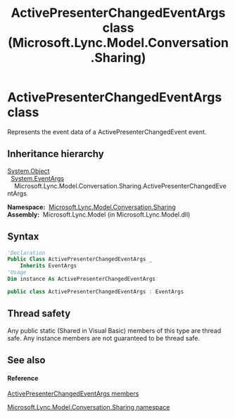 ﻿---
title: ActivePresenterChangedEventArgs class (Microsoft.Lync.Model.Conversation.Sharing)
TOCTitle: ActivePresenterChangedEventArgs class
ms:assetid: T:Microsoft.Lync.Model.Conversation.Sharing.ActivePresenterChangedEventArgs_DI_3_UC_OCS14MrefLyncWPF
ms:mtpsurl: https://msdn.microsoft.com/en-us/library/microsoft.lync.model.conversation.sharing.activepresenterchangedeventargs_di_3_uc_ocs14mreflyncwpf(v=office.15)
ms:contentKeyID: 48594513
ms.date: 07/28/2014
mtps_version: v=office.15
f1_keywords:
- Microsoft.Lync.Model.Conversation.Sharing.ActivePresenterChangedEventArgs
dev_langs:
- CSharp
- JScript
- VB
- other
---

# ActivePresenterChangedEventArgs class

Represents the event data of a ActivePresenterChangedEvent event.

## Inheritance hierarchy

[System.Object](http://msdn2.microsoft.com/en-us/library/e5kfa45b)  
  [System.EventArgs](http://msdn2.microsoft.com/en-us/library/118wxtk3)  
    Microsoft.Lync.Model.Conversation.Sharing.ActivePresenterChangedEventArgs  

**Namespace:**  [Microsoft.Lync.Model.Conversation.Sharing](microsoft-lync-model-conversation-sharing-namespace_2.md)  
**Assembly:**  Microsoft.Lync.Model (in Microsoft.Lync.Model.dll)

## Syntax

``` vb
'Declaration
Public Class ActivePresenterChangedEventArgs _
    Inherits EventArgs
'Usage
Dim instance As ActivePresenterChangedEventArgs
```

``` csharp
public class ActivePresenterChangedEventArgs : EventArgs
```

## Thread safety

Any public static (Shared in Visual Basic) members of this type are thread safe. Any instance members are not guaranteed to be thread safe.

## See also

#### Reference

[ActivePresenterChangedEventArgs members](activepresenterchangedeventargs-members-microsoft-lync-model-conversation-sharing_2.md)

[Microsoft.Lync.Model.Conversation.Sharing namespace](microsoft-lync-model-conversation-sharing-namespace_2.md)

